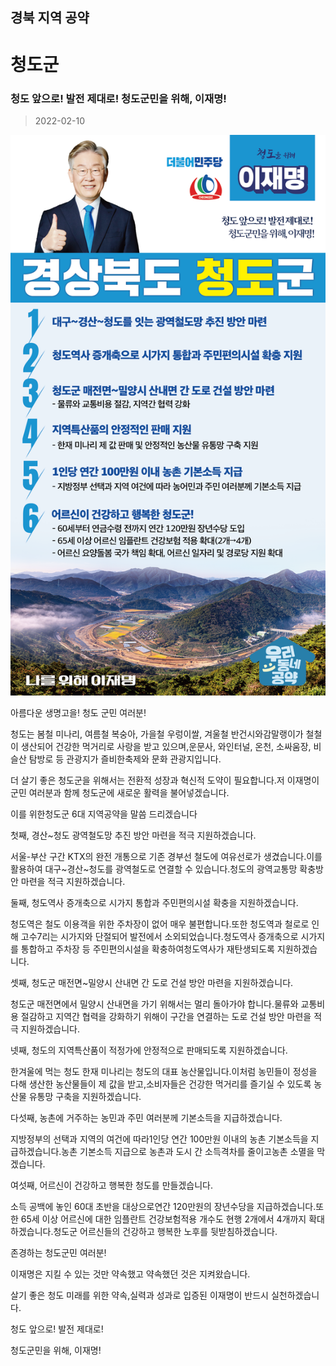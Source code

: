 ## 경북 지역 공약

# 청도군

### 청도 앞으로! 발전 제대로! 청도군민을 위해, 이재명!
> 2022-02-10

![청도군 지역공약](./005_015_020.png)

아름다운 생명고을! 청도 군민 여러분!

     

청도는 봄철 미나리, 여름철 복숭아, 가을철 우렁이쌀, 겨울철 반건시와감말랭이가 철철이 생산되어 건강한 먹거리로 사랑을 받고 있으며,운문사, 와인터널, 온천, 소싸움장, 비슬산 탐방로 등 관광지가 즐비한축제와 문화 관광지입니다.

더 살기 좋은 청도군을 위해서는 전환적 성장과 혁신적 도약이 필요합니다.저 이재명이 군민 여러분과 함께 청도군에 새로운 활력을 불어넣겠습니다.

이를 위한청도군 6대 지역공약을 말씀 드리겠습니다

     

첫째, 경산~청도 광역철도망 추진 방안 마련을 적극 지원하겠습니다.

서울-부산 구간 KTX의 완전 개통으로 기존 경부선 철도에 여유선로가 생겼습니다.이를 활용하여 대구~경산~청도를 광역철도로 연결할 수 있습니다.청도의 광역교통망 확충방안 마련을 적극 지원하겠습니다.

     

둘째, 청도역사 증개축으로 시가지 통합과 주민편의시설 확충을 지원하겠습니다.

청도역은 철도 이용객을 위한 주차장이 없어 매우 불편합니다.또한 청도역과 철로로 인해 고수7리는 시가지와 단절되어 발전에서 소외되었습니다.청도역사 증개축으로 시가지를 통합하고 주차장 등 주민편의시설을 확충하여청도역사가 재탄생되도록 지원하겠습니다.

     

셋째, 청도군 매전면~밀양시 산내면 간 도로 건설 방안 마련을 지원하겠습니다.

청도군 매전면에서 밀양시 산내면을 가기 위해서는 멀리 돌아가야 합니다.물류와 교통비용 절감하고 지역간 협력을 강화하기 위해이 구간을 연결하는 도로 건설 방안 마련을 적극 지원하겠습니다.

     

넷째, 청도의 지역특산품이 적정가에 안정적으로 판매되도록 지원하겠습니다.

한겨울에 먹는 청도 한재 미나리는 청도의 대표 농산물입니다.이처럼 농민들이 정성을 다해 생산한 농산물들이 제 값을 받고,소비자들은 건강한 먹거리를 즐기실 수 있도록 농산물 유통망 구축을 지원하겠습니다.

     

다섯째, 농촌에 거주하는 농민과 주민 여러분께 기본소득을 지급하겠습니다.

지방정부의 선택과 지역의 여건에 따라1인당 연간 100만원 이내의 농촌 기본소득을 지급하겠습니다.농촌 기본소득 지급으로 농촌과 도시 간 소득격차를 줄이고농촌 소멸을 막겠습니다.

     

여섯째, 어르신이 건강하고 행복한 청도를 만들겠습니다.

소득 공백에 놓인 60대 초반을 대상으로연간 120만원의 장년수당을 지급하겠습니다.또한 65세 이상 어르신에 대한 임플란트 건강보험적용 개수도 현행 2개에서 4개까지 확대하겠습니다.청도군 어르신들의 건강하고 행복한 노후를 뒷받침하겠습니다.

     

존경하는 청도군민 여러분!

     

이재명은 지킬 수 있는 것만 약속했고 약속했던 것은 지켜왔습니다.

살기 좋은 청도 미래를 위한 약속,실력과 성과로 입증된 이재명이 반드시 실천하겠습니다.

     

청도 앞으로! 발전 제대로!

청도군민을 위해, 이재명!

						